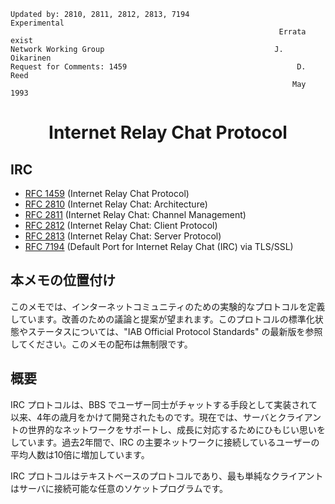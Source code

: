 ```
Updated by: 2810, 2811, 2812, 2813, 7194                    Experimental
                                                            Errata exist
Network Working Group                                      J. Oikarinen
Request for Comments: 1459                                      D. Reed
                                                               May 1993
```

<h1 align="center">
Internet Relay Chat Protocol
</h1>

## IRC

- [RFC 1459](https://solareenlo.com/rfc1459) (Internet Relay Chat Protocol)
- [RFC 2810](https://solareenlo.com/rfc2810) (Internet Relay Chat: Architecture)
- [RFC 2811](https://solareenlo.com/rfc2811) (Internet Relay Chat: Channel Management)
- [RFC 2812](https://solareenlo.com/rfc2812) (Internet Relay Chat: Client Protocol)
- [RFC 2813](https://solareenlo.com/rfc2813) (Internet Relay Chat: Server Protocol)
- [RFC 7194](https://solareenlo.com/rfc7194) (Default Port for Internet Relay Chat (IRC) via TLS/SSL)

## 本メモの位置付け

このメモでは、インターネットコミュニティのための実験的なプロトコルを定義しています。改善のための議論と提案が望まれます。このプロトコルの標準化状態やステータスについては、"IAB Official Protocol Standards" の最新版を参照してください。このメモの配布は無制限です。

## 概要

IRC プロトコルは、BBS でユーザー同士がチャットする手段として実装されて以来、4年の歳月をかけて開発されたものです。現在では、サーバとクライアントの世界的なネットワークをサポートし、成長に対応するためにひもじい思いをしています。過去2年間で、IRC の主要ネットワークに接続しているユーザーの平均人数は10倍に増加しています。

IRC プロトコルはテキストベースのプロトコルであり、最も単純なクライアントはサーバに接続可能な任意のソケットプログラムです。

